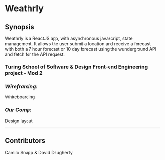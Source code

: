 
# Weathrly

## Synopsis

Weathrly is a ReactJS app, with asynchronous javascript, state management. It  allows the 
user submit a location and receive a forecast with both a 7 hour forecast or 10 day forecast using
the wunderground API and fetch for the API request.

### Turing School of Software & Design Front-end Engineering project - Mod 2

### *Wireframing:* 

Whiteboarding


### *Our Comp:* 

Design layout





---

## Contributors

Camilo Snapp & David Daugherty  

